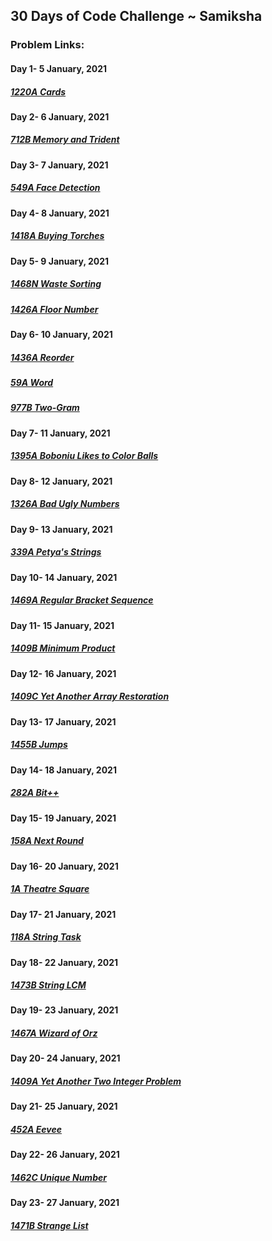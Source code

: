
## 30 Days of Code Challenge ~ Samiksha

### Problem Links:

#### Day 1- 5 January, 2021
##### [1220A Cards](https://codeforces.com/problemset/problem/1220/A)

#### Day 2- 6 January, 2021
##### [712B Memory and Trident](https://codeforces.com/problemset/problem/712/B)

#### Day 3- 7 January, 2021
##### [549A Face Detection](https://codeforces.com/problemset/problem/549/A)

#### Day 4- 8 January, 2021
##### [1418A Buying Torches](https://codeforces.com/problemset/problem/1418/A)

#### Day 5- 9 January, 2021
##### [1468N Waste Sorting](https://codeforces.com/problemset/problem/1468/N)
##### [1426A Floor Number](https://codeforces.com/problemset/problem/1426/A)

#### Day 6- 10 January, 2021
##### [1436A Reorder](https://codeforces.com/problemset/problem/1436/A)
##### [59A Word](https://codeforces.com/problemset/problem/59/A)
##### [977B Two-Gram](https://codeforces.com/problemset/problem/977/B)

#### Day 7- 11 January, 2021
##### [1395A Boboniu Likes to Color Balls](https://codeforces.com/problemset/problem/1395/A)

#### Day 8- 12 January, 2021
##### [1326A Bad Ugly Numbers](https://codeforces.com/problemset/problem/1326/A)

#### Day 9- 13 January, 2021
##### [339A Petya's Strings](https://codeforces.com/problemset/problem/339/A)

#### Day 10- 14 January, 2021
##### [1469A Regular Bracket Sequence](https://codeforces.com/problemset/problem/1469/A)

#### Day 11- 15 January, 2021
##### [1409B Minimum Product](https://codeforces.com/problemset/problem/1409/B)

#### Day 12- 16 January, 2021
##### [1409C Yet Another Array Restoration](https://codeforces.com/problemset/problem/1409/C)

#### Day 13- 17 January, 2021
##### [1455B Jumps](https://codeforces.com/problemset/problem/1455/B)

#### Day 14- 18 January, 2021
##### [282A Bit++](https://codeforces.com/problemset/problem/282/A)

#### Day 15- 19 January, 2021
##### [158A Next Round](https://codeforces.com/problemset/problem/158/A)

#### Day 16- 20 January, 2021
##### [1A Theatre Square](https://codeforces.com/problemset/problem/1/A)

#### Day 17- 21 January, 2021
##### [118A String Task](https://codeforces.com/problemset/problem/118/A)

#### Day 18- 22 January, 2021
##### [1473B String LCM](https://codeforces.com/problemset/problem/1473/B)

#### Day 19- 23 January, 2021
##### [1467A Wizard of Orz](https://codeforces.com/problemset/problem/1467/A)

#### Day 20- 24 January, 2021
##### [1409A Yet Another Two Integer Problem](https://codeforces.com/problemset/problem/1409/A)

#### Day 21- 25 January, 2021
##### [452A Eevee](https://codeforces.com/problemset/problem/452/A)

#### Day 22- 26 January, 2021
##### [1462C Unique Number](https://codeforces.com/problemset/problem/1462/C)

#### Day 23- 27 January, 2021
##### [1471B Strange List](https://codeforces.com/problemset/problem/1471/B)
